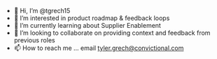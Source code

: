 - 👋 Hi, I’m @tgrech15
- 👀 I’m interested in product roadmap & feedback loops
- 🌱 I’m currently learning about Supplier Enablement 
- 💞️ I’m looking to collaborate on providing context and feedback from previous roles
- 📫 How to reach me ... email tyler.grech@convictional.com

<!---
tgrech15/tgrech15 is a ✨ special ✨ repository because its `README.md` (this file) appears on your GitHub profile.
You can click the Preview link to take a look at your changes.
--->
